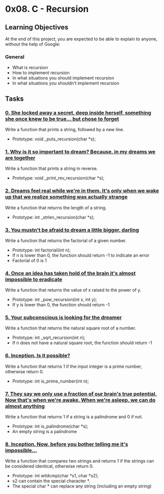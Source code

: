 # 0x08. C - Recursion
## Learning Objectives
At the end of this project, you are expected to be able to explain to anyone, without the help of Google:
### General
- What is recursion
- How to implement recursion
- In what situations you should implement recursion
- In what situations you shouldn’t implement recursion
## Tasks
### [0. She locked away a secret, deep inside herself, something she once knew to be true... but chose to forget](0-puts_recursion.c)
Write a function that prints a string, followed by a new line.
* Prototype: void _puts_recursion(char *s);
### [1. Why is it so important to dream? Because, in my dreams we are together](1-print_rev_recursion.c)
Write a function that prints a string in reverse.
* Prototype: void _print_rev_recursion(char *s); 
### [2. Dreams feel real while we're in them. It's only when we wake up that we realize something was actually strange](2-strlen_recursion.c)
Write a function that returns the length of a string.
* Prototype: int _strlen_recursion(char *s);
### [3. You mustn't be afraid to dream a little bigger, darling](3-factorial.c)
Write a function that returns the factorial of a given number.
* Prototype: int factorial(int n);
* If n is lower than 0, the function should return -1 to indicate an error
* Factorial of 0 is 1
### [4. Once an idea has taken hold of the brain it's almost impossible to eradicate](4-pow_recursion.c)
Write a function that returns the value of x raised to the power of y.
* Prototype: int _pow_recursion(int x, int y);
* If y is lower than 0, the function should return -1
### [5. Your subconscious is looking for the dreamer](5-sqrt_recursion.c)
Write a function that returns the natural square root of a number.
* Prototype: int _sqrt_recursion(int n);
* If n does not have a natural square root, the function should return -1
### [6. Inception. Is it possible?](6-is_prime_number.c)
Write a function that returns 1 if the input integer is a prime number, otherwise return 0.
* Prototype: int is_prime_number(int n);
### [7. They say we only use a fraction of our brain's true potential. Now that's when we're awake. When we're asleep, we can do almost anything](100-is_palindrome.c)
Write a function that returns 1 if a string is a palindrome and 0 if not.
* Prototype: int is_palindrome(char *s);
* An empty string is a palindrome
### [8. Inception. Now, before you bother telling me it's impossible...](101-wildcmp.c)
Write a function that compares two strings and returns 1 if the strings can be considered identical, otherwise return 0.
* Prototype: int wildcmp(char *s1, char *s2);
* s2 can contain the special character *.
* The special char * can replace any string (including an empty string)
